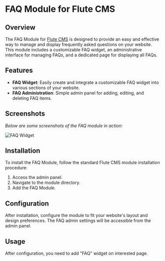 # FAQ Module for Flute CMS

## Overview
The FAQ Module for [Flute CMS](https://github.com/Flute-CMS/cms) is designed to provide an easy and effective way to manage and display frequently asked questions on your website. This module includes a customizable FAQ widget, an administrative interface for managing FAQs, and a dedicated page for displaying all FAQs.

## Features
- **FAQ Widget**: Easily create and integrate a customizable FAQ widget into various sections of your website.
- **FAQ Administration**: Simple admin panel for adding, editing, and deleting FAQ items.

## Screenshots
*Below are some screenshots of the FAQ module in action:*

![FAQ Widget](https://github.com/Flute-CMS/FAQ/assets/62756604/e27a3142-34b7-401f-8d7b-444ef0c11d99)

## Installation
To install the FAQ Module, follow the standard Flute CMS module installation procedure:
1. Access the admin panel.
2. Navigate to the module directory.
3. Add the FAQ Module.

## Configuration
After installation, configure the module to fit your website's layout and design preferences. The FAQ admin settings will be accessible from the admin panel.

## Usage
After configuration, you need to add "FAQ" widget on interested page.
